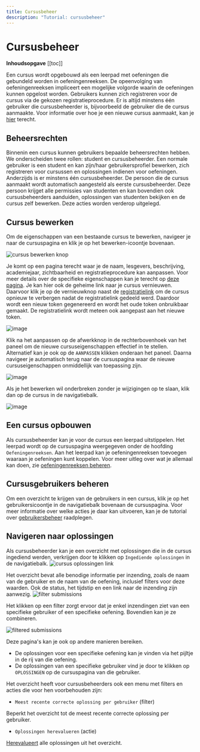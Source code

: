 ```yaml
---
title: Cursusbeheer
description: "Tutorial: cursusbeheer"
---
```


# Cursusbeheer

**Inhoudsopgave**
[[toc]]

Een cursus wordt opgebouwd als een leerpad met oefeningen die gebundeld worden in oefeningenreeksen. De opeenvolging van oefeningenreeksen impliceert een mogelijke volgorde waarin de oefeningen kunnen opgelost worden. Gebruikers kunnen zich registreren voor de cursus via de gekozen registratieprocedure. Er is altijd minstens één gebruiker die cursusbeheerder is, bijvoorbeeld de gebruiker die de cursus aanmaakte. Voor informatie over hoe je een nieuwe cursus aanmaakt, kan je [hier](../new-course) terecht.

## Beheersrechten

Binnenin een cursus kunnen gebruikers bepaalde beheersrechten hebben. We onderscheiden twee rollen: student en cursusbeheerder. Een normale gebruiker is een student en kan zijn/haar gebruikersprofiel bewerken, zich registreren voor cursussen en oplossingen indienen voor oefeningen. Anderzijds is er minstens één cursusbeheerder. De persoon die de cursus aanmaakt wordt automatisch aangesteld als eerste cursusbeheerder. Deze persoon krijget alle permissies van studenten en kan bovendien ook cursusbeheerders aanduiden, oplossingen van studenten bekijken en de cursus zelf bewerken. Deze acties worden verderop uitgelegd.

## Cursus bewerken

Om de eigenschappen van een bestaande cursus te bewerken, navigeer je naar de cursuspagina en klik je op het bewerken-icoontje bovenaan.

![cursus bewerken knop](./staff.course_edit_button.png)

Je komt op een pagina terecht waar je de naam, lesgevers, beschrijving, academiejaar, zichtbaarheid en registratieprocedure kan aanpassen. Voor meer details over de specifieke eigenschappen kan je terecht op [deze pagina](../new-course/#cursuseigenschappen). Je kan hier ook de geheime link naar je cursus vernieuwen. Daarvoor klik je op de vernieuwknop naast de [registratielink](#registratielink) om de cursus opnieuw te verbergen nadat de registratielink gedeeld werd. Daardoor wordt een nieuw token gegenereerd en wordt het oude token onbruikbaar gemaakt. De registratielink wordt meteen ook aangepast aan het nieuwe token.

![image](./staff.hidden_course_registration_link_renew.png)

Klik na het aanpassen op de afwerkknop in de rechterbovenhoek van het paneel om de nieuwe cursuseigenschappen effectief in te stellen.  Alternatief kan je ook op de `AANPASSEN` klikken onderaan het paneel. Daarna navigeer je automatisch terug naar de cursuspagina waar de nieuwe cursuseigenschappen onmiddellijk van toepassing zijn.

![image](./staff.course_after_edit.png)

Als je het bewerken wil onderbreken zonder je wijzigingen op te slaan, klik dan op de cursus in de navigatiebalk.

![image](./staff.course_edit_cancel.png)

## Een cursus opbouwen

Als cursusbeheerder kan je voor de cursus een leerpad uitstippelen. Het leerpad wordt op de cursuspagina weergegeven onder de hoofding `Oefeningenreeksen`. Aan het leerpad kan je oefeningenreeksen toevoegen waaraan je oefeningen kunt koppelen. Voor meer uitleg over wat je allemaal kan doen, zie [oefeningenreeksen beheren](../exercise-series-management).

## Cursusgebruikers beheren

Om een overzicht te krijgen van de gebruikers in een cursus, klik je op het gebruikersicoontje in de navigatiebalk bovenaan de cursuspagina. Voor meer informatie over welke acties je daar kan uitvoeren, kan je de tutorial over [gebruikersbeheer](../user-management) raadplegen.

## Navigeren naar oplossingen

Als cursusbeheerder kan je een overzicht met oplossingen die in de cursus ingediend werden, verkrijgen door te klikken op `Ingediende oplossingen` in de navigatiebalk.
![cursus oplossingen link](./staff.course_submissions_link.png)

Het overzicht bevat alle benodige informatie per inzending, zoals de naam van de gebruiker en de naam van de oefening, inclusief filters voor deze waarden. Ook de status, het tijdstip en een link naar de inzending zijn aanwezig.
![filter submissions](./staff.course_submissions_filter.png)

Het klikken op een filter zorgt ervoor dat je enkel inzendingen ziet van een specifieke gebruiker of een specifieke oefening. Bovendien kan je ze combineren.

![filtered submissions](./staff.course_submissions_filtered.png)

Deze pagina's kan je ook op andere manieren bereiken. 
* De oplossingen voor een specifieke oefening kan je vinden via het pijltje in de rij van die oefening.
* De oplossingen van een specifieke gebruiker vind je door te klikken op `OPLOSSINGEN` op de cursuspagina van die gebruiker.

Het overzicht heeft voor cursusbeheerders ook een menu met filters en acties die voor hen voorbehouden zijn:

* `Meest recente correcte oplossing per gebruiker` (filter)

Beperkt het overzicht tot de meest recente correcte oplossing per gebruiker.

* `Oplossingen herevalueren` (actie)

[Herevalueert](../exercise-series-management/#oplossing-herevalueren) alle oplossingen uit het overzicht.
